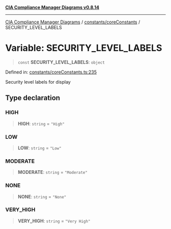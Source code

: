 [**CIA Compliance Manager Diagrams v0.8.14**](../../../README.md)

***

[CIA Compliance Manager Diagrams](../../../modules.md) / [constants/coreConstants](../README.md) / SECURITY\_LEVEL\_LABELS

# Variable: SECURITY\_LEVEL\_LABELS

> `const` **SECURITY\_LEVEL\_LABELS**: `object`

Defined in: [constants/coreConstants.ts:235](https://github.com/Hack23/cia-compliance-manager/blob/257dd569f432a46611a1746c832a7e3d29232229/src/constants/coreConstants.ts#L235)

Security level labels for display

## Type declaration

### HIGH

> **HIGH**: `string` = `"High"`

### LOW

> **LOW**: `string` = `"Low"`

### MODERATE

> **MODERATE**: `string` = `"Moderate"`

### NONE

> **NONE**: `string` = `"None"`

### VERY\_HIGH

> **VERY\_HIGH**: `string` = `"Very High"`
